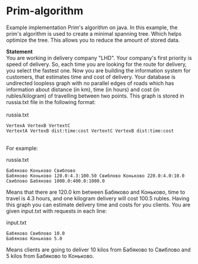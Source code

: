 # Prim-algorithm

Example implementation Prim's algorithm on java. In this example, the prim's algorithm is used to create a minimal spanning tree. Which helps optimize the tree. This allows you to reduce the amount of stored data.


<b>Statement</b><br>
You are working in delivery company "LHD". Your company's first priority is speed of delivery. So, each time you are looking for the route for delivery, you select the fastest one. 
Now you are building the information system for customers, that estimates time and cost of delivery. Your database is undirected loopless graph with no parallel edges of roads which has information about distance (in km), time (in hours) and cost (in rubles/kilogram) of travelling between two points. This graph is stored in russia.txt file in the following format: 
<br><br>
russia.txt
```
VertexA VertexB VertextC
VertextA VertexB dist:time:cost VertextC VertexB dist:time:cost
```
<br>
For example: 

russia.txt
```
Бабяково Коньково Свиблово
Бабяково Коньково 120.0:4.3:100.50 Свиблово Коньково 220.0:4.0:10.0 Свиблово Бабяково 1000.0:400.0:1000.0
```
Means that there are 120.0 km between Бабяково and Коньково, time to travel is 4.3 hours, and one kilogram delivery will cost 100.5 rubles. 
Having this graph you can estimate delivery time and costs for you clients. You are given input.txt with requests in each line: 

input.txt
```
Бабяково Свиблово 10.0
Бабяково Коньково 5.0
```
Means clients are going to deliver 10 kilos from Бабяково to Свиблово and 5 kilos from Бабяково to Коньково. 



